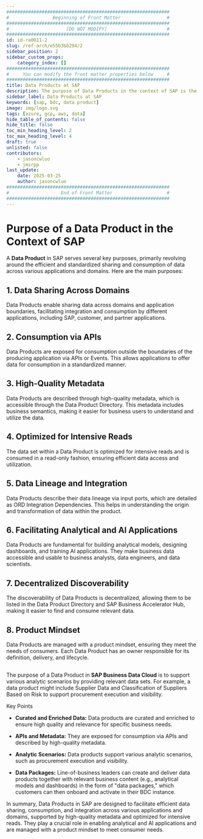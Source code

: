 ```yaml
---
############################################################
#                Beginning of Front Matter                 #
############################################################
#                     [DO NOT MODIFY]                      #
############################################################
id: id-ra0011-2
slug: /ref-arch/e55b3bb294/2
sidebar_position: 2
sidebar_custom_props:
    category_index: []
############################################################
#     You can modify the front matter properties below     #
############################################################
title: Data Products at SAP
description: The purpose of Data Products in the context of SAP is the efficient and standardized sharing and consumption of data across applications and domains. It helps ensure high-quality metadata, is optimized for intensive reads, and describes the lineage and interfaces available for integration.
sidebar_label: Data Products at SAP
keywords: [sap, bdc, data product]
image: img/logo.svg
tags: [azure, gcp, aws, data]
hide_table_of_contents: false
hide_title: false
toc_min_heading_level: 2
toc_max_heading_level: 4
draft: true
unlisted: false
contributors:
    - jasoncwluo
    - jmsrpp
last_update:
    date: 2025-03-25
    author: jasoncwluo
############################################################
#                   End of Front Matter                    #
############################################################
---
```


# Purpose of a Data Product in the Context of SAP

A **Data Product** in SAP serves several key purposes, primarily revolving around the efficient and standardized sharing and consumption of data across various applications and domains. Here are the main purposes:

## 1. **Data Sharing Across Domains**
Data Products enable sharing data across domains and application boundaries, facilitating integration and consumption by different applications, including SAP, customer, and partner applications.

## 2. **Consumption via APIs**
Data Products are exposed for consumption outside the boundaries of the producing application via APIs or Events. This allows applications to offer data for consumption in a standardized manner.

## 3. **High-Quality Metadata**
Data Products are described through high-quality metadata, which is accessible through the Data Product Directory. This metadata includes business semantics, making it easier for business users to understand and utilize the data.

## 4. **Optimized for Intensive Reads**
The data set within a Data Product is optimized for intensive reads and is consumed in a read-only fashion, ensuring efficient data access and utilization.

## 5. **Data Lineage and Integration**
Data Products describe their data lineage via input ports, which are detailed as ORD Integration Dependencies. This helps in understanding the origin and transformation of data within the product.

## 6. **Facilitating Analytical and AI Applications**
Data Products are fundamental for building analytical models, designing dashboards, and training AI applications. They make business data accessible and usable to business analysts, data engineers, and data scientists.

## 7. **Decentralized Discoverability**
The discoverability of Data Products is decentralized, allowing them to be listed in the Data Product Directory and SAP Business Accelerator Hub, making it easier to find and consume relevant data.

## 8. **Product Mindset**
Data Products are managed with a product mindset, ensuring they meet the needs of consumers. Each Data Product has an owner responsible for its definition, delivery, and lifecycle.


##

The purpose of a Data Product in **SAP Business Data Cloud** is to support various analytic scenarios by providing relevant data sets. For example, a data product might include Supplier Data and Classification of Suppliers Based on Risk to support procurement execution and visibility.

Key Points

- **Curated and Enriched Data:** Data products are curated and enriched to ensure high quality and relevance for specific business needs.

- **APIs and Metadata:** They are exposed for consumption via APIs and described by high-quality metadata.

- **Analytic Scenarios:** Data products support various analytic scenarios, such as procurement execution and visibility.

- **Data Packages:** Line-of-business leaders can create and deliver data products together with relevant business content (e.g., analytical models and dashboards) in the form of "data packages," which customers can then onboard and activate in their BDC instance.

In summary, Data Products in SAP are designed to facilitate efficient data sharing, consumption, and integration across various applications and domains, supported by high-quality metadata and optimized for intensive reads. They play a crucial role in enabling analytical and AI applications and are managed with a product mindset to meet consumer needs.

